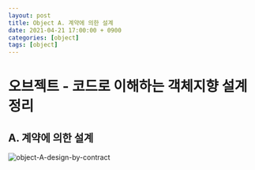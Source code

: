 ```yaml
---
layout: post
title: Object A. 계약에 의한 설계
date: 2021-04-21 17:00:00 + 0900
categories: [object]
tags: [object]
---
```


# 오브젝트 - 코드로 이해하는 객체지향 설계 정리
## A. 계약에 의한 설계

![object-A-design-by-contract](https://user-images.githubusercontent.com/13375810/115519053-cefde400-a2c3-11eb-84ca-9a478b003d25.png)